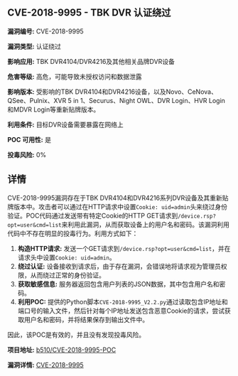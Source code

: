 ## CVE-2018-9995 - TBK DVR 认证绕过

**漏洞编号:** CVE-2018-9995

**漏洞类型:** 认证绕过

**影响应用:** TBK DVR4104/DVR4216及其他相关品牌DVR设备

**危害等级:** 高危，可能导致未授权访问和数据泄露

**影响版本:** 受影响的TBK DVR4104和DVR4216设备，以及Novo、CeNova、QSee、Pulnix、XVR 5 in 1、Securus、Night OWL、DVR Login、HVR Login和MDVR Login等重新贴牌版本。

**利用条件:** 目标DVR设备需要暴露在网络上

**POC 可用性:** 是

**投毒风险:** 0%

## 详情

CVE-2018-9995漏洞存在于TBK DVR4104和DVR4216系列DVR设备及其重新贴牌版本中。攻击者可以通过在HTTP请求中设置`Cookie: uid=admin`头来绕过身份验证。POC代码通过发送带有特定Cookie的HTTP GET请求到`/device.rsp?opt=user&cmd=list`来利用此漏洞，从而获取设备上的用户名和密码。该漏洞利用代码中不存在明显的投毒行为。利用方式如下：

1.  **构造HTTP请求:**  发送一个GET请求到`/device.rsp?opt=user&cmd=list`，并在请求头中设置`Cookie: uid=admin`。
2.  **绕过认证:**  设备接收到请求后，由于存在漏洞，会错误地将请求视为管理员权限，从而绕过正常的身份验证。
3.  **获取敏感信息:**  服务器返回包含用户列表的JSON数据，其中包含用户名和密码。
4.  **利用POC:** 提供的Python脚本`CVE-2018-9995_V2.2.py`通过读取包含IP地址和端口号的输入文件，然后针对每个IP地址发送包含恶意Cookie的请求，尝试获取用户名和密码，并将结果保存到输出文件中。

因此，该POC是有效的，并且没有发现投毒风险。

**项目地址:** [b510/CVE-2018-9995-POC](https://github.com/b510/CVE-2018-9995-POC)

**漏洞详情:** [CVE-2018-9995](https://nvd.nist.gov/vuln/detail/CVE-2018-9995)